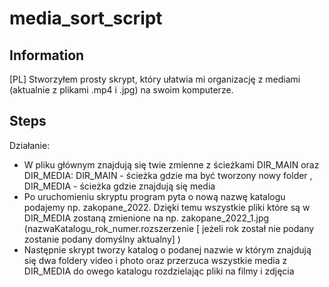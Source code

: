 # media_sort_script
## Information 
[PL]
Stworzyłem prosty skrypt, który ułatwia mi organizację z mediami (aktualnie z plikami .mp4 i .jpg) na swoim komputerze. 

## Steps
Działanie:
* W pliku głównym znajdują się twie zmienne z ścieżkami DIR_MAIN oraz DIR_MEDIA: DIR_MAIN - ścieżka gdzie ma być tworzony nowy folder , DIR_MEDIA - ścieżka gdzie znajdują się media 
* Po uruchomieniu skryptu program pyta o nową nazwę katalogu podajemy np. zakopane_2022. Dzięki temu wszystkie pliki które są w DIR_MEDIA zostaną zmienione na np. zakopane_2022_1.jpg (nazwaKatalogu_rok_numer.rozszerzenie [ jeżeli rok został nie podany zostanie podany domyślny aktualny] )
* Następnie skrypt tworzy katalog o podanej nazwie w którym znajdują się dwa foldery video i photo oraz przerzuca wszystkie media z DIR_MEDIA do owego katalogu rozdzielając pliki na filmy i zdjęcia 
